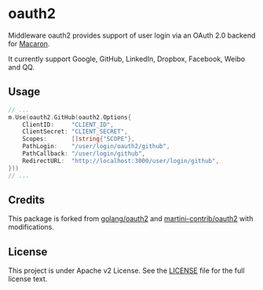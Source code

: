oauth2
======

Middleware oauth2 provides support of user login via an OAuth 2.0 backend for [Macaron](https://github.com/go-macaron/macaron).

It currently support Google, GitHub, LinkedIn, Dropbox, Facebook, Weibo and QQ.

## Usage

```go
// ...
m.Use(oauth2.GitHub(oauth2.Options{
	ClientID:     "CLIENT_ID",
	ClientSecret: "CLIENT_SECRET",
	Scopes:       []string{"SCOPE"},
	PathLogin:    "/user/login/oauth2/github",
	PathCallback: "/user/login/github",
	RedirectURL:  "http://localhost:3000/user/login/github",
}))
// ...
```

## Credits

This package is forked from [golang/oauth2](https://github.com/golang/oauth2) and [martini-contrib/oauth2](https://github.com/martini-contrib/oauth2) with modifications.

## License

This project is under Apache v2 License. See the [LICENSE](LICENSE) file for the full license text.
